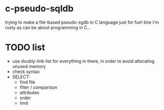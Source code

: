 # c-pseudo-sqldb

trying to make a file-based pseudo-sgdb in C language just for fun!
btw I'm rusty as can be about programming in C...


# TODO list
- use doubly-link-list for everything in there, in order to avoid allocating unused memory
- check syntax
- SELECT:
    - find file
    - filter / comparison
    - attributes
    - order
    - limit